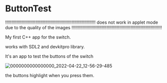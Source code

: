 # ButtonTest

!!!!!!!!!!!!!!!!!!!!!!!!!!!!!!!!!!!!!!!!!!!!!!!!!!!!!!!!!!!!!!!!!!!!!!!!
     does not work in applet mode due to the quality of the images
!!!!!!!!!!!!!!!!!!!!!!!!!!!!!!!!!!!!!!!!!!!!!!!!!!!!!!!!!!!!!!!!!!!!!!!!

My first C++ app for the switch.

works with SDL2 and devkitpro library.


It's an app to test the buttons of the switch

![0000000000000000_2022-04-22_12-56-29-485](https://user-images.githubusercontent.com/44921059/164701732-b066a154-dedd-4ffd-8c2d-478bd61087cb.png)
 
 the buttons highlight when you press them.

